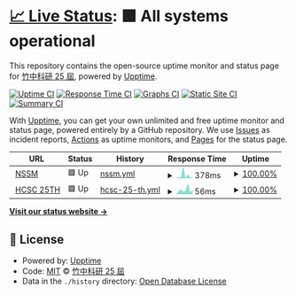 # [📈 Live Status](https://hcsc-25th.github.io/upptime): <!--live status--> **🟩 All systems operational**

This repository contains the open-source uptime monitor and status page for [竹中科研 25 屆](https://hcsc-25th.github.io/), powered by [Upptime](https://github.com/upptime/upptime).

[![Uptime CI](https://github.com/hcsc-25th/upptime/workflows/Uptime%20CI/badge.svg)](https://github.com/hcsc-25th/upptime/actions?query=workflow%3A%22Uptime+CI%22)
[![Response Time CI](https://github.com/hcsc-25th/upptime/workflows/Response%20Time%20CI/badge.svg)](https://github.com/hcsc-25th/upptime/actions?query=workflow%3A%22Response+Time+CI%22)
[![Graphs CI](https://github.com/hcsc-25th/upptime/workflows/Graphs%20CI/badge.svg)](https://github.com/hcsc-25th/upptime/actions?query=workflow%3A%22Graphs+CI%22)
[![Static Site CI](https://github.com/hcsc-25th/upptime/workflows/Static%20Site%20CI/badge.svg)](https://github.com/hcsc-25th/upptime/actions?query=workflow%3A%22Static+Site+CI%22)
[![Summary CI](https://github.com/hcsc-25th/upptime/workflows/Summary%20CI/badge.svg)](https://github.com/hcsc-25th/upptime/actions?query=workflow%3A%22Summary+CI%22)

With [Upptime](https://upptime.js.org), you can get your own unlimited and free uptime monitor and status page, powered entirely by a GitHub repository. We use [Issues](https://github.com/hcsc-25th/upptime/issues) as incident reports, [Actions](https://github.com/hcsc-25th/upptime/actions) as uptime monitors, and [Pages](https://hcsc-25th.github.io/upptime) for the status page.

<!--start: status pages-->
<!-- This summary is generated by Upptime (https://github.com/upptime/upptime) -->
<!-- Do not edit this manually, your changes will be overwritten -->
<!-- prettier-ignore -->
| URL | Status | History | Response Time | Uptime |
| --- | ------ | ------- | ------------- | ------ |
| <img alt="" src="https://icons.duckduckgo.com/ip3/sc2022.wixsite.com.ico" height="13"> [NSSM](https://sc2022.wixsite.com/nssm) | 🟩 Up | [nssm.yml](https://github.com/hcsc-25th/upptime/commits/HEAD/history/nssm.yml) | <details><summary><img alt="Response time graph" src="./graphs/nssm/response-time-week.png" height="20"> 378ms</summary><br><a href="https://hcsc-25th.github.io/upptime/history/nssm"><img alt="Response time 559" src="https://img.shields.io/endpoint?url=https%3A%2F%2Fraw.githubusercontent.com%2Fhcsc-25th%2Fupptime%2FHEAD%2Fapi%2Fnssm%2Fresponse-time.json"></a><br><a href="https://hcsc-25th.github.io/upptime/history/nssm"><img alt="24-hour response time 405" src="https://img.shields.io/endpoint?url=https%3A%2F%2Fraw.githubusercontent.com%2Fhcsc-25th%2Fupptime%2FHEAD%2Fapi%2Fnssm%2Fresponse-time-day.json"></a><br><a href="https://hcsc-25th.github.io/upptime/history/nssm"><img alt="7-day response time 378" src="https://img.shields.io/endpoint?url=https%3A%2F%2Fraw.githubusercontent.com%2Fhcsc-25th%2Fupptime%2FHEAD%2Fapi%2Fnssm%2Fresponse-time-week.json"></a><br><a href="https://hcsc-25th.github.io/upptime/history/nssm"><img alt="30-day response time 326" src="https://img.shields.io/endpoint?url=https%3A%2F%2Fraw.githubusercontent.com%2Fhcsc-25th%2Fupptime%2FHEAD%2Fapi%2Fnssm%2Fresponse-time-month.json"></a><br><a href="https://hcsc-25th.github.io/upptime/history/nssm"><img alt="1-year response time 527" src="https://img.shields.io/endpoint?url=https%3A%2F%2Fraw.githubusercontent.com%2Fhcsc-25th%2Fupptime%2FHEAD%2Fapi%2Fnssm%2Fresponse-time-year.json"></a></details> | <details><summary><a href="https://hcsc-25th.github.io/upptime/history/nssm">100.00%</a></summary><a href="https://hcsc-25th.github.io/upptime/history/nssm"><img alt="All-time uptime 99.98%" src="https://img.shields.io/endpoint?url=https%3A%2F%2Fraw.githubusercontent.com%2Fhcsc-25th%2Fupptime%2FHEAD%2Fapi%2Fnssm%2Fuptime.json"></a><br><a href="https://hcsc-25th.github.io/upptime/history/nssm"><img alt="24-hour uptime 100.00%" src="https://img.shields.io/endpoint?url=https%3A%2F%2Fraw.githubusercontent.com%2Fhcsc-25th%2Fupptime%2FHEAD%2Fapi%2Fnssm%2Fuptime-day.json"></a><br><a href="https://hcsc-25th.github.io/upptime/history/nssm"><img alt="7-day uptime 100.00%" src="https://img.shields.io/endpoint?url=https%3A%2F%2Fraw.githubusercontent.com%2Fhcsc-25th%2Fupptime%2FHEAD%2Fapi%2Fnssm%2Fuptime-week.json"></a><br><a href="https://hcsc-25th.github.io/upptime/history/nssm"><img alt="30-day uptime 99.90%" src="https://img.shields.io/endpoint?url=https%3A%2F%2Fraw.githubusercontent.com%2Fhcsc-25th%2Fupptime%2FHEAD%2Fapi%2Fnssm%2Fuptime-month.json"></a><br><a href="https://hcsc-25th.github.io/upptime/history/nssm"><img alt="1-year uptime 99.98%" src="https://img.shields.io/endpoint?url=https%3A%2F%2Fraw.githubusercontent.com%2Fhcsc-25th%2Fupptime%2FHEAD%2Fapi%2Fnssm%2Fuptime-year.json"></a></details>
| <img alt="" src="https://icons.duckduckgo.com/ip3/hcsc-25th.github.io.ico" height="13"> [HCSC 25TH](https://hcsc-25th.github.io/) | 🟩 Up | [hcsc-25-th.yml](https://github.com/hcsc-25th/upptime/commits/HEAD/history/hcsc-25-th.yml) | <details><summary><img alt="Response time graph" src="./graphs/hcsc-25-th/response-time-week.png" height="20"> 56ms</summary><br><a href="https://hcsc-25th.github.io/upptime/history/hcsc-25-th"><img alt="Response time 94" src="https://img.shields.io/endpoint?url=https%3A%2F%2Fraw.githubusercontent.com%2Fhcsc-25th%2Fupptime%2FHEAD%2Fapi%2Fhcsc-25-th%2Fresponse-time.json"></a><br><a href="https://hcsc-25th.github.io/upptime/history/hcsc-25-th"><img alt="24-hour response time 97" src="https://img.shields.io/endpoint?url=https%3A%2F%2Fraw.githubusercontent.com%2Fhcsc-25th%2Fupptime%2FHEAD%2Fapi%2Fhcsc-25-th%2Fresponse-time-day.json"></a><br><a href="https://hcsc-25th.github.io/upptime/history/hcsc-25-th"><img alt="7-day response time 56" src="https://img.shields.io/endpoint?url=https%3A%2F%2Fraw.githubusercontent.com%2Fhcsc-25th%2Fupptime%2FHEAD%2Fapi%2Fhcsc-25-th%2Fresponse-time-week.json"></a><br><a href="https://hcsc-25th.github.io/upptime/history/hcsc-25-th"><img alt="30-day response time 68" src="https://img.shields.io/endpoint?url=https%3A%2F%2Fraw.githubusercontent.com%2Fhcsc-25th%2Fupptime%2FHEAD%2Fapi%2Fhcsc-25-th%2Fresponse-time-month.json"></a><br><a href="https://hcsc-25th.github.io/upptime/history/hcsc-25-th"><img alt="1-year response time 94" src="https://img.shields.io/endpoint?url=https%3A%2F%2Fraw.githubusercontent.com%2Fhcsc-25th%2Fupptime%2FHEAD%2Fapi%2Fhcsc-25-th%2Fresponse-time-year.json"></a></details> | <details><summary><a href="https://hcsc-25th.github.io/upptime/history/hcsc-25-th">100.00%</a></summary><a href="https://hcsc-25th.github.io/upptime/history/hcsc-25-th"><img alt="All-time uptime 100.00%" src="https://img.shields.io/endpoint?url=https%3A%2F%2Fraw.githubusercontent.com%2Fhcsc-25th%2Fupptime%2FHEAD%2Fapi%2Fhcsc-25-th%2Fuptime.json"></a><br><a href="https://hcsc-25th.github.io/upptime/history/hcsc-25-th"><img alt="24-hour uptime 100.00%" src="https://img.shields.io/endpoint?url=https%3A%2F%2Fraw.githubusercontent.com%2Fhcsc-25th%2Fupptime%2FHEAD%2Fapi%2Fhcsc-25-th%2Fuptime-day.json"></a><br><a href="https://hcsc-25th.github.io/upptime/history/hcsc-25-th"><img alt="7-day uptime 100.00%" src="https://img.shields.io/endpoint?url=https%3A%2F%2Fraw.githubusercontent.com%2Fhcsc-25th%2Fupptime%2FHEAD%2Fapi%2Fhcsc-25-th%2Fuptime-week.json"></a><br><a href="https://hcsc-25th.github.io/upptime/history/hcsc-25-th"><img alt="30-day uptime 100.00%" src="https://img.shields.io/endpoint?url=https%3A%2F%2Fraw.githubusercontent.com%2Fhcsc-25th%2Fupptime%2FHEAD%2Fapi%2Fhcsc-25-th%2Fuptime-month.json"></a><br><a href="https://hcsc-25th.github.io/upptime/history/hcsc-25-th"><img alt="1-year uptime 100.00%" src="https://img.shields.io/endpoint?url=https%3A%2F%2Fraw.githubusercontent.com%2Fhcsc-25th%2Fupptime%2FHEAD%2Fapi%2Fhcsc-25-th%2Fuptime-year.json"></a></details>

<!--end: status pages-->

[**Visit our status website →**](https://hcsc-25th.github.io/upptime)

## 📄 License

- Powered by: [Upptime](https://github.com/upptime/upptime)
- Code: [MIT](./LICENSE) © [竹中科研 25 屆](https://hcsc-25th.github.io/)
- Data in the `./history` directory: [Open Database License](https://opendatacommons.org/licenses/odbl/1-0/)
